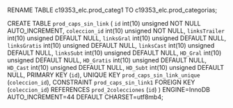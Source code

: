 RENAME TABLE c19353_elc.prod_categ1 TO c19353_elc.prod_categorias;

CREATE TABLE `prod_caps_sin_link` (
  `id` int(10) unsigned NOT NULL AUTO_INCREMENT,
  `coleccion_id` int(10) unsigned NOT NULL,
  `linksTrailer` int(10) unsigned DEFAULT NULL,
  `linksGral` int(10) unsigned DEFAULT NULL,
  `linksGratis` int(10) unsigned DEFAULT NULL,
  `linksCast` int(10) unsigned DEFAULT NULL,
  `linksSubt` int(10) unsigned DEFAULT NULL,
  `HD_Gral` int(10) unsigned DEFAULT NULL,
  `HD_Gratis` int(10) unsigned DEFAULT NULL,
  `HD_Cast` int(10) unsigned DEFAULT NULL,
  `HD_Subt` int(10) unsigned DEFAULT NULL,
  PRIMARY KEY (`id`),
  UNIQUE KEY `prod_caps_sin_link_unique` (`coleccion_id`),
  CONSTRAINT `prod_caps_sin_link1` FOREIGN KEY (`coleccion_id`) REFERENCES `prod_2colecciones` (`id`)
) ENGINE=InnoDB AUTO_INCREMENT=44 DEFAULT CHARSET=utf8mb4;